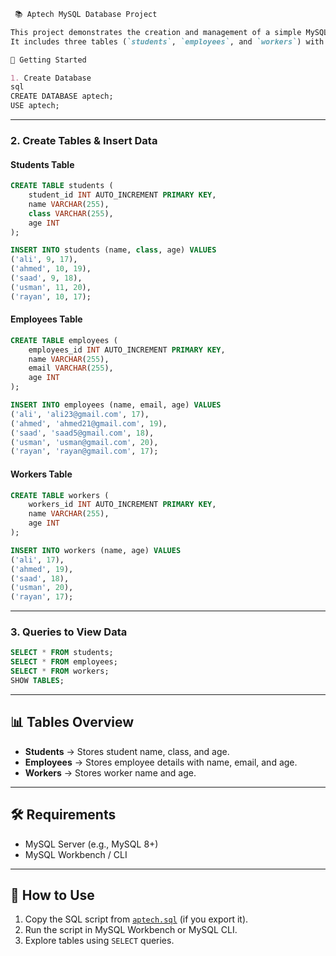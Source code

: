 ````markdown
 📚 Aptech MySQL Database Project

This project demonstrates the creation and management of a simple MySQL database named `aptech`.  
It includes three tables (`students`, `employees`, and `workers`) with sample data for practice.

🚀 Getting Started

1. Create Database
sql
CREATE DATABASE aptech;
USE aptech;
````

---

### 2. Create Tables & Insert Data

#### Students Table

```sql
CREATE TABLE students (
    student_id INT AUTO_INCREMENT PRIMARY KEY,
    name VARCHAR(255),
    class VARCHAR(255),
    age INT
);

INSERT INTO students (name, class, age) VALUES
('ali', 9, 17),
('ahmed', 10, 19),
('saad', 9, 18),
('usman', 11, 20),
('rayan', 10, 17);
```

#### Employees Table

```sql
CREATE TABLE employees (
    employees_id INT AUTO_INCREMENT PRIMARY KEY,
    name VARCHAR(255),
    email VARCHAR(255),
    age INT
);

INSERT INTO employees (name, email, age) VALUES
('ali', 'ali23@gmail.com', 17),
('ahmed', 'ahmed21@gmail.com', 19),
('saad', 'saad5@gmail.com', 18),
('usman', 'usman@gmail.com', 20),
('rayan', 'rayan@gmail.com', 17);
```

#### Workers Table

```sql
CREATE TABLE workers (
    workers_id INT AUTO_INCREMENT PRIMARY KEY,
    name VARCHAR(255),
    age INT
);

INSERT INTO workers (name, age) VALUES
('ali', 17),
('ahmed', 19),
('saad', 18),
('usman', 20),
('rayan', 17);
```

---

### 3. Queries to View Data

```sql
SELECT * FROM students;
SELECT * FROM employees;
SELECT * FROM workers;
SHOW TABLES;
```

---

## 📊 Tables Overview

* **Students** → Stores student name, class, and age.
* **Employees** → Stores employee details with name, email, and age.
* **Workers** → Stores worker name and age.

---

## 🛠 Requirements

* MySQL Server (e.g., MySQL 8+)
* MySQL Workbench / CLI

---

## 📌 How to Use

1. Copy the SQL script from [`aptech.sql`](./aptech.sql) (if you export it).
2. Run the script in MySQL Workbench or MySQL CLI.
3. Explore tables using `SELECT` queries.


